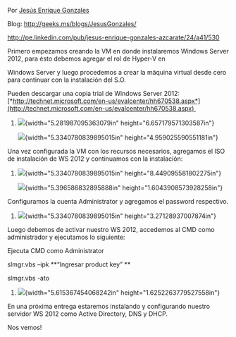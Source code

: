 Por [Jesús Enrique
Gonzales](http://mvp.microsoft.com/en-us/mvp/Jesus%20Enrique%20Gonzales%20Azcarate-5000714)

Blog: <http://geeks.ms/blogs/JesusGonzales/>

<http://pe.linkedin.com/pub/jesus-enrique-gonzales-azcarate/24/a41/530>

Primero empezamos creando la VM en donde instalaremos Windows Server
2012, para ésto debemos agregar el rol de Hyper-V en

Windows Server y luego procedemos a crear la máquina virtual desde cero
para continuar con la instalación del S.O.

Pueden descargar una copia trial de Windows Server 2012:
[*http://technet.microsoft.com/en-us/evalcenter/hh670538.aspx*](http://technet.microsoft.com/en-us/evalcenter/hh670538.aspx) 

1.  ![](./media/media/image1.PNG){width="5.281987095363079in"
    height="6.657179571303587in"}

    ![](./media/media/image2.PNG){width="5.3340780839895015in"
    height="4.959025590551181in"}

Una vez configurada la VM con los recursos necesarios, agregamos el ISO
de instalación de WS 2012 y continuamos con la instalación:

1.  ![](./media/media/image3.PNG){width="5.3340780839895015in"
    height="8.449095581802275in"}

    ![](./media/media/image4.PNG){width="5.396586832895888in"
    height="1.6043908573928258in"}

Configuramos la cuenta Administrator y agregamos el password respectivo.

1.  ![](./media/media/image5.PNG){width="5.3340780839895015in"
    height="3.27128937007874in"}

Luego debemos de activar nuestro WS 2012, accedemos al CMD como
administrador y ejecutamos lo siguiente:

Ejecuta CMD como Administrator

slmgr.vbs –ipk **“Ingresar product key” **

slmgr.vbs -ato

1.  ![](./media/media/image6.PNG){width="5.615367454068242in"
    height="1.6252263779527558in"}   

En una próxima entrega estaremos instalando y configurando nuestro
servidor WS 2012 como Active Directory, DNS y DHCP.

Nos vemos!

